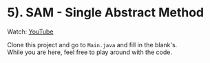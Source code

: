 # 5). SAM - Single Abstract Method

Watch: [YouTube](https://youtu.be/IOU5AXwoh2I?si=5AfaO7tpyQwTcXF8)

Clone this project and go to `Main.java` and fill in the blank's.\
While you are here, feel free to play around with the code.
